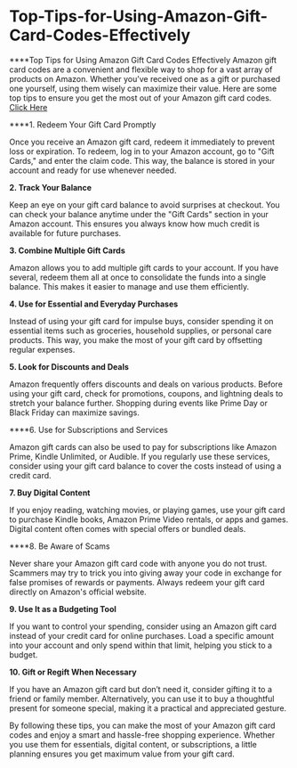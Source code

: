 # Top-Tips-for-Using-Amazon-Gift-Card-Codes-Effectively
****Top Tips for Using Amazon Gift Card Codes Effectively
Amazon gift card codes are a convenient and flexible way to shop for a vast array of products on Amazon. Whether you’ve received one as a gift or purchased one yourself, using them wisely can maximize their value. Here are some top tips to ensure you get the most out of your Amazon gift card codes.
[Click Here](https://tinyurl.com/amazon-gift-card-codes-easy)

****1. Redeem Your Gift Card Promptly

Once you receive an Amazon gift card, redeem it immediately to prevent loss or expiration. To redeem, log in to your Amazon account, go to "Gift Cards," and enter the claim code. This way, the balance is stored in your account and ready for use whenever needed.

**2. Track Your Balance**

Keep an eye on your gift card balance to avoid surprises at checkout. You can check your balance anytime under the "Gift Cards" section in your Amazon account. This ensures you always know how much credit is available for future purchases.

**3. Combine Multiple Gift Cards**

Amazon allows you to add multiple gift cards to your account. If you have several, redeem them all at once to consolidate the funds into a single balance. This makes it easier to manage and use them efficiently.

**4. Use for Essential and Everyday Purchases**

Instead of using your gift card for impulse buys, consider spending it on essential items such as groceries, household supplies, or personal care products. This way, you make the most of your gift card by offsetting regular expenses.

**5. Look for Discounts and Deals**

Amazon frequently offers discounts and deals on various products. Before using your gift card, check for promotions, coupons, and lightning deals to stretch your balance further. Shopping during events like Prime Day or Black Friday can maximize savings.

****6. Use for Subscriptions and Services

Amazon gift cards can also be used to pay for subscriptions like Amazon Prime, Kindle Unlimited, or Audible. If you regularly use these services, consider using your gift card balance to cover the costs instead of using a credit card.

**7. Buy Digital Content**

If you enjoy reading, watching movies, or playing games, use your gift card to purchase Kindle books, Amazon Prime Video rentals, or apps and games. Digital content often comes with special offers or bundled deals.

****8. Be Aware of Scams

Never share your Amazon gift card code with anyone you do not trust. Scammers may try to trick you into giving away your code in exchange for false promises of rewards or payments. Always redeem your gift card directly on Amazon's official website.

**9. Use It as a Budgeting Tool**

If you want to control your spending, consider using an Amazon gift card instead of your credit card for online purchases. Load a specific amount into your account and only spend within that limit, helping you stick to a budget.

**10. Gift or Regift When Necessary**

If you have an Amazon gift card but don’t need it, consider gifting it to a friend or family member. Alternatively, you can use it to buy a thoughtful present for someone special, making it a practical and appreciated gesture.

By following these tips, you can make the most of your Amazon gift card codes and enjoy a smart and hassle-free shopping experience. Whether you use them for essentials, digital content, or subscriptions, a little planning ensures you get maximum value from your gift card.
